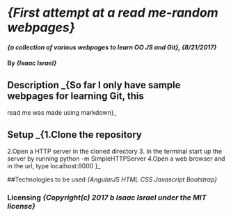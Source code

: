 # _{First attempt at a read me-random webpages}_

#### _{a collection of various webpages to learn OO JS and Git}, {8/21/2017}_

#### By _**{Isaac Israel}**_

## Description _{So far I only have sample webpages for learning Git, this
  read me was made using markdown}_

## Setup _{1.Clone the repository
  2.Open a HTTP server in the cloned directory
  3. In the terminal start up the server by running python -m SimpleHTTPServer
  4.Open a web browser and in the url, type localhost:8000
}_

##Technologies to be used _{AngularJS
HTML
CSS
Javascript
Bootstrap}_
### Licensing _{Copyright(c) 2017 b Isaac Israel under the MIT license}_
